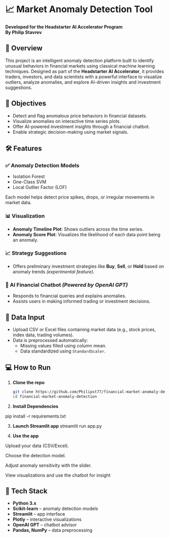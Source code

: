 # 📈 Market Anomaly Detection Tool

**Developed for the Headstarter AI Accelerator Program**  
**By Philip Stavrev**

## 🚀 Overview

This project is an intelligent anomaly detection platform built to identify unusual behaviors in financial markets using classical machine learning techniques. Designed as part of the **Headstarter AI Accelerator**, it provides traders, investors, and data scientists with a powerful interface to visualize outliers, analyze anomalies, and explore AI-driven insights and investment suggestions.

## 🎯 Objectives

- Detect and flag anomalous price behaviors in financial datasets.
- Visualize anomalies on interactive time series plots.
- Offer AI-powered investment insights through a financial chatbot.
- Enable strategic decision-making using market signals.

## 🛠 Features

### ✅ Anomaly Detection Models

- Isolation Forest  
- One-Class SVM  
- Local Outlier Factor (LOF)  

Each model helps detect price spikes, drops, or irregular movements in market data.

### 📊 Visualization

- **Anomaly Timeline Plot**: Shows outliers across the time series.
- **Anomaly Score Plot**: Visualizes the likelihood of each data point being an anomaly.

### 📈 Strategy Suggestions

- Offers preliminary investment strategies like **Buy**, **Sell**, or **Hold** based on anomaly trends *(experimental feature)*.

### 🤖 AI Financial Chatbot *(Powered by OpenAI GPT)*

- Responds to financial queries and explains anomalies.
- Assists users in making informed trading or investment decisions.

## 📂 Data Input

- Upload CSV or Excel files containing market data (e.g., stock prices, index data, trading volumes).
- Data is preprocessed automatically:
  - Missing values filled using column mean.
  - Data standardized using `StandardScaler`.

## 💻 How to Run

1. **Clone the repo**
   ```bash
   git clone https://github.com/Philipst77/financial-market-anomaly-detection.git
   cd financial-market-anomaly-detection
2. **Install Dependencies**

pip install -r requirements.txt

3. **Launch Streamlit app**
streamlit run app.py

4. **Use the app**

Upload your data (CSV/Excel).

Choose the detection model.

Adjust anomaly sensitivity with the slider.

View visualizations and use the chatbot for insight

## 🧠 Tech Stack

- **Python 3.x**
- **Scikit-learn** – anomaly detection models
- **Streamlit** – app interface
- **Plotly** – interactive visualizations
- **OpenAI GPT** – chatbot advisor
- **Pandas, NumPy** – data preprocessing
